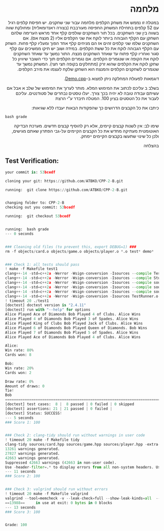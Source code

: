 <div dir="rtl" lang="he">

# מלחמה
במטלה זו נממש את משחק הקלפים מלחמה עבור שני שחקנים. 
יש חפיסת קלפים רגיל עם 52 קלפים בתחילת המשחק החפיסה מעורבבת (בצורה ראנדומאלית) ומחולקת שווה בשווה בין שני השחקנים.
בכל תור השחקנים שולפים קלף אחד מראש הערימה שלהם השחקן עם הקלף הגבוהה ביותר לוקח את שני הקלפים אליו (2 מנצח אס).
אם השחקנים שלפו שני קלפים זהים אז הם מניחים קלף אחד הפוך ומעליו קלף פחות. השחק עם הקלף הגבוהה לוקח את כל ששת הקלפים. במידה ושוב יש תיקו ממשיכים עם קלף סגור ואחריו קלף פתוח עד שאחד השחקנים מנצח. התור נמשך עד שאחד השחקנים לוקח את הקופה או שנגמרים הקלפים. 
אם נגמרים הקלפים תוך כדי השובר שיוויון כל שחקן לוקח את הקלפים שהוא זרק (מתחלקים בקופה חצי חצי).
המשחק נמשך עד שנגמרים לשחקנים הקלפים והמנצח הוא השחקן שלקח לעצמו את מירב הקלפים. 

דוגמאות לפעולת המחלקה ניתן למצוא ב-[Demo.cpp](Demo.cpp).

בשלב ב עליכם לכתוב את המימוש המלא. מותר לערוך את המימוש של שלב א אבל אם עשיתם עבודה טובה לא יהיה בכך צורך.
יעלו טסטים נבחרים של סטודנטים. עליכם לעבור את כל הטסטים בציון 100. המטלה תיבדר ע"י הרצת

כיתבו את כל הקבצים הדרושים כך שהפקודות הבאות יעבדו ללא שגיאות:

<div dir='ltr'>

    bash grade

</div>


שימו לב:
אין לשנות קבצים קיימים, אלא רק להוסיף קבצים חדשים.
מערכת הבדיקה האוטומטית מעתיקה מחדש את כל הקבצים הקיימים על-גבי הפתרון שאתם מגישים,
ולכן כל שינוי שתעשו בקבצים הקיימים יימחק.

בהצלחה
</div>


## Test Verification:

```python
your commit is: 53bcedf

cloning your git: https://github.com/ATBKO/CPP-2-B.git

running:  git clone https://github.com/ATBKO/CPP-2-B.git


changing folder to: CPP-2-B
checking out you commit: 53bcedf

running:  git checkout 53bcedf


running:  bash grade
--- 0 seconds


### Cleaning old files (to prevent this, export DEBUG=1) ###
rm -f objects/card.o objects/game.o objects/player.o *.o test* demo*


### Check 1: all tests should pass
! make -f Makefile test1
clang++-14 -std=c++2a -Werror -Wsign-conversion -Isources --compile TestRunner.cpp -o TestRunner.o
clang++-14 -std=c++2a -Werror -Wsign-conversion -Isources --compile StudentTest1.cpp -o StudentTest1.o
clang++-14 -std=c++2a -Werror -Wsign-conversion -Isources --compile sources/card.cpp -o objects/card.o
clang++-14 -std=c++2a -Werror -Wsign-conversion -Isources --compile sources/game.cpp -o objects/game.o
clang++-14 -std=c++2a -Werror -Wsign-conversion -Isources --compile sources/player.cpp -o objects/player.o
clang++-14 -std=c++2a -Werror -Wsign-conversion -Isources TestRunner.o StudentTest1.o objects/card.o objects/game.o objects/player.o -o test1
! timeout 20 ./test1
[doctest] doctest version is "2.4.11"
[doctest] run with "--help" for options
Alice Played Ace of Diamonds Bob Played 4 of Clubs. Alice Wins
Alice Played 4 of Diamonds Bob Played 3 of Spades. Alice Wins
Alice Played King of Clubs Bob Played Jack of Clubs. Alice Wins
Alice Played 6 of Diamonds Bob Played Queen of Diamonds. Bob Wins
Alice Played 7 of Diamonds Bob Played 5 of Spades. Alice Wins
Alice Played Ace of Diamonds Bob Played 4 of Clubs. Alice Wins

Alice:
Win rate: 80%
Cards won: 8

Bob:
Win rate: 20%
Cards won: 2

Draw rate: 0%
Amount of draws: 0
Tie!
Bob
===============================================================================
[doctest] test cases:  8 |  8 passed | 0 failed | 0 skipped
[doctest] assertions: 21 | 21 passed | 0 failed |
[doctest] Status: SUCCESS!
--- 5 seconds
### Score 1: 100


### Check 2: clang-tidy should run without warnings in user code
! timeout 20 make -f Makefile tidy
clang-tidy sources/card.hpp sources/game.hpp sources/player.hpp -extra-arg=-std=c++2a -checks=bugprone-*,clang-analyzer-*,cppcoreguidelines-*,performance-*,portability-*,readability-*,-cppcoreguidelines-pro-bounds-pointer-arithmetic,-cppcoreguidelines-owning-memory --warnings-as-errors=* --
13261 warnings generated.
27827 warnings generated.
42663 warnings generated.
Suppressed 42663 warnings (42663 in non-user code).
Use -header-filter=.* to display errors from all non-system headers. Use -system-headers to display errors from system headers as well.
--- 11 seconds
### Score 2: 100


### Check 3: valgrind should run without errors
! timeout 20 make -f Makefile valgrind
valgrind --tool=memcheck -v --leak-check=full --show-leak-kinds=all  --error-exitcode=99 ./test1 2>&1 | { egrep "lost| at " || true; }
==13988==     in use at exit: 0 bytes in 0 blocks
--- 13 seconds
### Score 3: 100


Grade: 100


```

